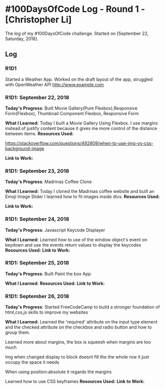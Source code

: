 # #100DaysOfCode Log - Round 1 - [Christopher Li]

The log of my #100DaysOfCode challenge. Started on [September 22, Saturday, 2018].

## Log

### R1D1 
Started a Weather App. Worked on the draft layout of the app, struggled with OpenWeather API http://www.example.com

### R1D1: September 22, 2018

**Today's Progress**: Built Movie Gallery(Pure Flexbox),Responsive Form(Flexbox), Thumbnail Component Flexbox, Responsive Form

**What I Learned:** Today I built a Movie Gallery Using Flexbox. I use margins instead of justify content because it gives me more control
of the distance between items.
**Resources Used:**

https://stackoverflow.com/questions/492809/when-to-use-img-vs-css-background-image

**Link to Work:**

### R1D1: September 23, 2018

**Today's Progress**: Madrinas Coffee Clone

**What I Learned:** Today I cloned the Madrinas coffee website and built an Emoji Image Slider
I learned how to fit images inside divs.
**Resources Used:**

**Link to Work:**


### R1D1: September 24, 2018

**Today's Progress**: Javascript Keycode Displayer

**What I Learned:** Learned how to use of the window object's event on keydown and use the events return values to display the keycodes
**Resources Used:**
**Link to Work:**

### R1D1: September 25, 2018

**Today's Progress**: Built Paint the box App

**What I Learned:** 
**Resources Used:**
**Link to Work:**


### R1D1: September 26, 2018

**Today's Progress**: Started FreeCodeCamp to build a stronger foundation of html,css,js skills to improve my websites

**What I Learned:** Learned the 'required' attribute on the input type element and the checked attribute on the checkbox and radio button
and how to group them.

Learned more about margins, the box is squeesh when margins are too much

Img when changed display to block doesnt fill the the whole row it just occupy the space it needs

When using position:absolute it regards the margins


Learned how to use CSS keyframes 
**Resources Used:**
**Link to Work:**
